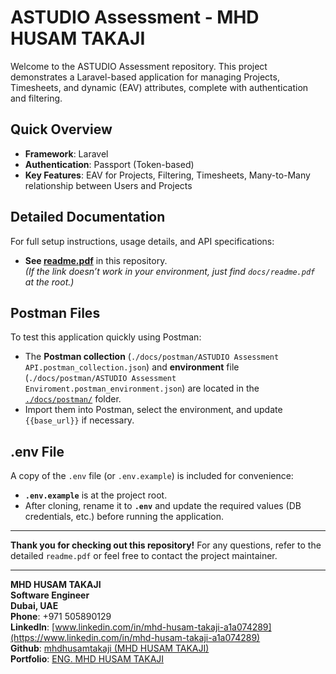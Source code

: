 # ASTUDIO Assessment - MHD HUSAM TAKAJI

Welcome to the ASTUDIO Assessment repository. This project demonstrates a Laravel-based application for managing Projects, Timesheets, and dynamic (EAV) attributes, complete with authentication and filtering.

## Quick Overview

- **Framework**: Laravel
- **Authentication**: Passport (Token-based)
- **Key Features**: EAV for Projects, Filtering, Timesheets, Many-to-Many relationship between Users and Projects

## Detailed Documentation

For full setup instructions, usage details, and API specifications:
- **See [readme.pdf](./docs/readme.pdf)** in this repository.  
  *(If the link doesn’t work in your environment, just find `docs/readme.pdf` at the root.)*

## Postman Files

To test this application quickly using Postman:
- The **Postman collection** (`./docs/postman/ASTUDIO Assessment API.postman_collection.json`) and **environment** file (`./docs/postman/ASTUDIO Assessment Enviroment.postman_environment.json`) are located in the [`./docs/postman/`](./docs/postman/) folder.  
- Import them into Postman, select the environment, and update `{{base_url}}` if necessary.

## .env File

A copy of the `.env` file (or `.env.example`) is included for convenience:
- **`.env.example`** is at the project root.  
- After cloning, rename it to **`.env`** and update the required values (DB credentials, etc.) before running the application.

---

**Thank you for checking out this repository!** For any questions, refer to the detailed `readme.pdf` or feel free to contact the project maintainer.

---

**MHD HUSAM TAKAJI**  
**Software Engineer**  
**Dubai, UAE**  
**Phone**: +971 505890129  
**LinkedIn**: [www.linkedin.com/in/mhd-husam-takaji-a1a074289](https://www.linkedin.com/in/mhd-husam-takaji-a1a074289)  
**Github**: [mhdhusamtakaji (MHD HUSAM TAKAJI)](https://github.com/mhdhusamtakaji)  
**Portfolio**: [ENG. MHD HUSAM TAKAJI](https://www.mhdhusamtakaji.com/)
